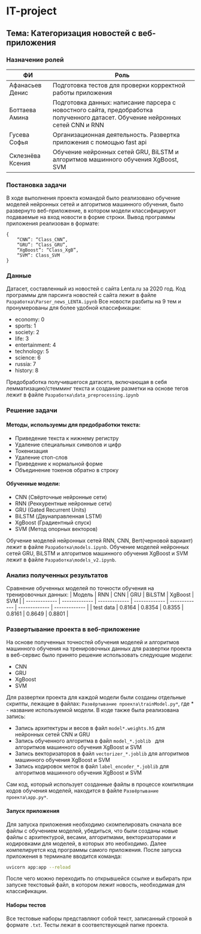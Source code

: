 # IT-project

## Тема: Категоризация новостей с веб-приложения

### Назначение ролей
| ФИ  | Роль |
| ------------- | ------------- |
| Афанасьев Денис  |  Подготовка тестов для проверки корректной работы приложения |
| Боттаева Амина  |  Подготовка данных: написание парсера с новостного сайта, предобработка полученного датасет. Обучение нейронных сетей CNN и RNN |
| Гусева Софья  |  Организационная деятельность. Развертка приложения с помощью fast api |
| Склезнёва Ксения  |  Обучение нейронных сетей GRU, BiLSTM и алгоритмов машинного обучения XgBoost, SVM |

### Постановка задачи
В ходе выполнения проекта командой было реализовано обучение моделей нейронных сетей и алгоритмов машинного обучения, было развернуто веб-приложение, в котором модели классифицируют подаваемые на вход новости в форме строки. Вывод программы приложения реализован в формате:
```
{
    “CNN”: “Class_CNN”,
    “GRU”: “Class_GRU”,
    “XgBoost”: “Class_XgB”,
    “SVM”: Class_SVM
}
```

### Данные

Датасет, составленный из новостей с сайта Lenta.ru за 2020 год. Код программы для парсинга новостей с сайта лежит в файле ```Разработка\Parser_news_LENTA.ipynb```
Все новости разбиты на 9 тем и пронумерованы для более удобной классификации:
* economy: 0
* sports: 1
* society: 2
* life: 3
* entertainment: 4
* technology: 5
* science: 6
* russia: 7
* history: 8

Предобработка получившегося датасета, включающая в себя лемматизацию/стемминг текста и создание разметки на основе тегов лежит в файле ```Разработка\data_preprocessing.ipynb```


### Решение задачи
#### Методы, используемы для предобработки текста:
* Приведение текста к нижнему регистру
* Удаление специальных символов и цифр
* Токенизация
* Удаление стоп-слов
* Приведение к нормальной форме
* Объединение токенов обратно в строку
#### Обученные модели:
* CNN (Свёрточные нейронные сети)
* RNN (Реккурентные нейронные сети)
* GRU (Gated Recurrent Units)
* BiLSTM (Двунаправленная LSTM)
* XgBoost (Градиентный спуск)
* SVM (Метод опорных векторов)

Обучение моделей нейронных сетей RNN, CNN, Bert(черновой вариант) лежит в файле ```Разработка\models.ipynb```.
Обучение моделей нейронных сетей GRU, BiLSTM и алгоритмов машинного обучения XgBoost и SVM лежит в файле ```Разработка\models_v2.ipynb```.


### Анализ полученных результатов

Сравнение обученных моделей по точности обучения на тренировочных данных:
| Модель  | RNN | CNN | GRU | BiLSTM | XgBoost | SVM |
| ------------- | ------------- | ------------- | ------------- | ------------- | ------------- | ------------- |
| test data  | 0.8164 | 0.8354  | 0.8355  | 0.8161  | 0.8649  | 0.8801  |

### Развертывание проекта в веб-приложение

На основе полученных точностей обучения моделей и алгоритмов машинного обучения на тренировочных данных для развертки проекта в веб-сервис было принято решение использовать следующие модели:
* CNN
* GRU
* XgBoost
* SVM

Для развертки проекта для каждой модели были созданы отдельные скрипты, лежащие в файлах: ```Развёртывание проекта\trainModel.py*```, где * - название используемой модели. В коде также была реализована запись:
* Запись архитектуры и весов в файл ```model*.weights.h5``` для нейронных сетей CNN и GRU
* Запись обученного алгоритма в файл ```model_*.joblib ``` для алгоритмов машинного обучения XgBoost и SVM
* Запись векторизаторов в файл ```vectorizer_*.joblib``` для алгоритмов машинного обучения XgBoost и SVM
* Запись кодировок меток в файл ```label_encoder_*.joblib``` для алгоритмов машинного обучения XgBoost и SVM

Сам код, который использует созданные файлы в процессе компиляции кодов обучения моделей, находится в файле ```Развёртывание проекта\app.py*```.

#### Запуск приложения
Для запуска приложения необходимо скомпелировать сначала все файлы с обучением моделей, убедиться, что были созданы новые файлы с архитектурой, весами, алгоритмами, векторизаторами и кодировками для моделей, в которых это необходимо. Далее компелируется код программы самого приложения. После запуска приложения в терминале вводится команда:
```bash
uvicorn app:app --reload
```
После чего можно переходить по открывшейся ссылке и выбирать при запуске текстовый файл, в котором лежит новость, необходимая для классификации.

#### Наборы тестов
Все тестовые наборы представляют собой текст, записанный строкой в формате ```.txt```. Тесты лежат в соответствующей папке проекта.
